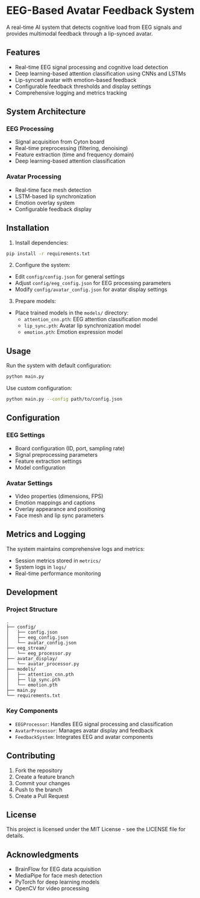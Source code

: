 # EEG-Based Avatar Feedback System

A real-time AI system that detects cognitive load from EEG signals and provides multimodal feedback through a lip-synced avatar.

## Features

- Real-time EEG signal processing and cognitive load detection
- Deep learning-based attention classification using CNNs and LSTMs
- Lip-synced avatar with emotion-based feedback
- Configurable feedback thresholds and display settings
- Comprehensive logging and metrics tracking

## System Architecture

### EEG Processing
- Signal acquisition from Cyton board
- Real-time preprocessing (filtering, denoising)
- Feature extraction (time and frequency domain)
- Deep learning-based attention classification

### Avatar Processing
- Real-time face mesh detection
- LSTM-based lip synchronization
- Emotion overlay system
- Configurable feedback display

## Installation

1. Install dependencies:
```bash
pip install -r requirements.txt
```

2. Configure the system:
- Edit `config/config.json` for general settings
- Adjust `config/eeg_config.json` for EEG processing parameters
- Modify `config/avatar_config.json` for avatar display settings

3. Prepare models:
- Place trained models in the `models/` directory:
  - `attention_cnn.pth`: EEG attention classification model
  - `lip_sync.pth`: Avatar lip synchronization model
  - `emotion.pth`: Emotion expression model

## Usage

Run the system with default configuration:
```bash
python main.py
```

Use custom configuration:
```bash
python main.py --config path/to/config.json
```

## Configuration

### EEG Settings
- Board configuration (ID, port, sampling rate)
- Signal preprocessing parameters
- Feature extraction settings
- Model configuration

### Avatar Settings
- Video properties (dimensions, FPS)
- Emotion mappings and captions
- Overlay appearance and positioning
- Face mesh and lip sync parameters

## Metrics and Logging

The system maintains comprehensive logs and metrics:
- Session metrics stored in `metrics/`
- System logs in `logs/`
- Real-time performance monitoring

## Development

### Project Structure
```
.
├── config/
│   ├── config.json
│   ├── eeg_config.json
│   └── avatar_config.json
├── eeg_stream/
│   └── eeg_processor.py
├── avatar_display/
│   └── avatar_processor.py
├── models/
│   ├── attention_cnn.pth
│   ├── lip_sync.pth
│   └── emotion.pth
├── main.py
└── requirements.txt
```

### Key Components
- `EEGProcessor`: Handles EEG signal processing and classification
- `AvatarProcessor`: Manages avatar display and feedback
- `FeedbackSystem`: Integrates EEG and avatar components

## Contributing

1. Fork the repository
2. Create a feature branch
3. Commit your changes
4. Push to the branch
5. Create a Pull Request

## License

This project is licensed under the MIT License - see the LICENSE file for details.

## Acknowledgments

- BrainFlow for EEG data acquisition
- MediaPipe for face mesh detection
- PyTorch for deep learning models
- OpenCV for video processing 